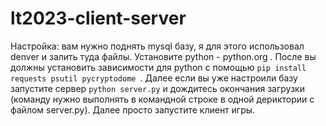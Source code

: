 # lt2023-client-server
Настройка: вам нужно поднять mysql базу, я для этого использовал denver и залить туда файлы. Установите python - python.org . После вы должны установить зависимости для python с помощью `pip install requests psutil pycryptodome
`. Далее если вы уже настроили базу запустите сервер `python server.py` и дождитесь окончания загрузки (команду нужно выполнять в командной строке в одной дериктории с файлом server.py). Далее просто запустите клиент игры.
